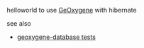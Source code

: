 helloworld to use [GeOxygene](https://github.com/IGNF/geoxygene/) with hibernate

see also 

* [geoxygene-database tests](https://github.com/IGNF/geoxygene/tree/master/geoxygene-database/src/test/java/fr/ign/cogit/geoxygene/datatools/hibernate)



